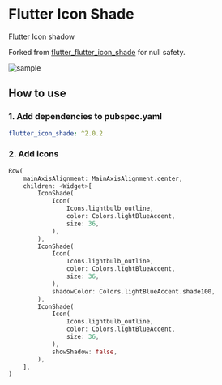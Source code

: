 # Flutter Icon Shade

Flutter Icon shadow

Forked from [flutter_flutter_icon_shade](https://github.com/chenasraf/flutter_icon_shade) for
null safety.

![sample](https://github.com/chenasraf/flutter_icon_shade/blob/master/sample.PNG?raw=true)

## How to use

### 1. Add dependencies to pubspec.yaml

```yaml
flutter_icon_shade: ^2.0.2
```

### 2. Add icons

```dart
Row(
    mainAxisAlignment: MainAxisAlignment.center,
    children: <Widget>[
        IconShade(
            Icon(
                Icons.lightbulb_outline,
                color: Colors.lightBlueAccent,
                size: 36,
            ),
        ),
        IconShade(
            Icon(
                Icons.lightbulb_outline,
                color: Colors.lightBlueAccent,
                size: 36,
            ),
            shadowColor: Colors.lightBlueAccent.shade100,
        ),
        IconShade(
            Icon(
                Icons.lightbulb_outline,
                color: Colors.lightBlueAccent,
                size: 36,
            ),
            showShadow: false,
        ),
    ],
)
```
